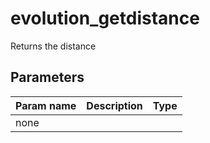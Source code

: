 evolution_getdistance
==================

Returns the distance

Parameters
----------

| Param name | Description | Type     |
 ------------|-------------|----------
|none    |  |  |
